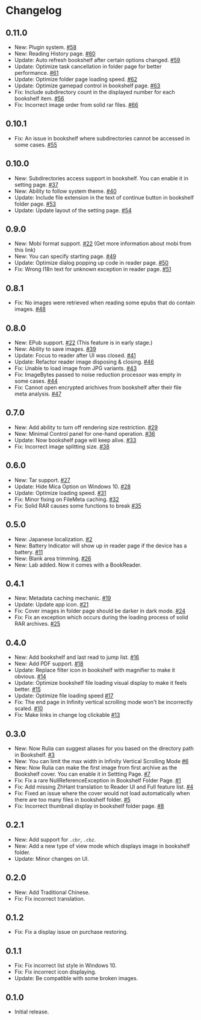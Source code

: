 # Changelog

## 0.11.0
 - New: Plugin system. [#58](https://github.com/LancerComet/RuliaReader/issues/58)
 - New: Reading History page. [#60](https://github.com/LancerComet/RuliaReader/issues/60)
 - Update: Auto refresh bookshelf after certain options changed. [#59](https://github.com/LancerComet/RuliaReader/issues/59)
 - Update: Optimize task cancellation in folder page for better performance. [#61](https://github.com/LancerComet/RuliaReader/issues/61)
 - Update: Optimize folder page loading speed. [#62](https://github.com/LancerComet/RuliaReader/issues/62)
 - Update: Optimize gamepad control in bookshelf page. [#63](https://github.com/LancerComet/RuliaReader/issues/63)
 - Fix: Include subdirectory count in the displayed number for each bookshelf item. [#56](https://github.com/LancerComet/RuliaReader/issues/56)
 - Fix: Incorrect image order from solid rar files. [#66](https://github.com/LancerComet/RuliaReader/issues/66)

## 0.10.1
 - Fix: An issue in bookshelf where subdirectories cannot be accessed in some cases. [#55](https://github.com/LancerComet/RuliaReader/issues/55)

## 0.10.0
 - New: Subdirectories access support in bookshelf. You can enable it in setting page. [#37](https://github.com/LancerComet/RuliaReader/issues/37)
 - New: Ability to follow system theme. [#40](https://github.com/LancerComet/RuliaReader/issues/40)
 - Update: Include file extension in the text of continue button in bookshelf folder page. [#53](https://github.com/LancerComet/RuliaReader/issues/53)
 - Update: Update layout of the setting page. [#54](https://github.com/LancerComet/RuliaReader/issues/54)

## 0.9.0
 - New: Mobi format support. [#22](https://github.com/LancerComet/RuliaReader/issues/22) (Get more information about mobi from this link)
 - New: You can specify starting page. [#49](https://github.com/LancerComet/RuliaReader/issues/49)
 - Update: Optimize dialog popping up code in reader page. [#50](https://github.com/LancerComet/RuliaReader/issues/50)
 - Fix: Wrong I18n text for unknown exception in reader page. [#51](https://github.com/LancerComet/RuliaReader/issues/51)

## 0.8.1
 - Fix: No images were retrieved when reading some epubs that do contain images. [#48](https://github.com/LancerComet/RuliaReader/issues/48)

## 0.8.0
 - New: EPub support. [#22](https://github.com/LancerComet/RuliaReader/issues/22) (This feature is in early stage.)
 - New: Ability to save images. [#39](https://github.com/LancerComet/RuliaReader/issues/39)
 - Update: Focus to reader after UI was closed. [#41](https://github.com/LancerComet/RuliaReader/issues/41)
 - Update: Refactor reader image disposing & closing. [#46](https://github.com/LancerComet/RuliaReader/issues/46)
 - Fix: Unable to load image from JPG variants. [#43](https://github.com/LancerComet/RuliaReader/issues/43)
 - Fix: ImageBytes passed to noise reduction processor was empty in some cases. [#44](https://github.com/LancerComet/RuliaReader/issues/44)
 - Fix: Cannot open encrypted arichives from bookshelf after their file meta analysis. [#47](https://github.com/LancerComet/RuliaReader/issues/47)

## 0.7.0
 - New: Add ability to turn off rendering size restriction. [#29](https://github.com/LancerComet/RuliaReader/issues/29)
 - New: Minimal Control panel for one-hand operation. [#36](https://github.com/LancerComet/RuliaReader/issues/36)
 - Update: Now bookshelf page will keep alive. [#33](https://github.com/LancerComet/RuliaReader/issues/33)
 - Fix: Incorrect image splitting size. [#38](https://github.com/LancerComet/RuliaReader/issues/38)

## 0.6.0
 - New: Tar support. [#27](https://github.com/LancerComet/RuliaReader/issues/27)
 - Update: Hide Mica Option on Windows 10. [#28](https://github.com/LancerComet/RuliaReader/issues/28)
 - Update: Optimize loading speed. [#31](https://github.com/LancerComet/RuliaReader/issues/31)
 - Fix: Minor fixing on FileMeta caching. [#32](https://github.com/LancerComet/RuliaReader/issues/32)
 - Fix: Solid RAR causes some functions to break [#35](https://github.com/LancerComet/RuliaReader/issues/35)

## 0.5.0
 - New: Japanese localization. [#2](https://github.com/LancerComet/RuliaReader/issues/2)
 - New: Battery Indicator will show up in reader page if the device has a battery. [#11](https://github.com/LancerComet/RuliaReader/issues/11)
 - New: Blank area trimming. [#26](https://github.com/LancerComet/RuliaReader/issues/26)
 - New: Lab added. Now it comes with a BookReader.

## 0.4.1
 - New: Metadata caching mechanic. [#19](https://github.com/LancerComet/RuliaReader/issues/19)
 - Update: Update app icon. [#21](https://github.com/LancerComet/RuliaReader/issues/21)
 - Fix: Cover images in folder page should be darker in dark mode. [#24](https://github.com/LancerComet/RuliaReader/issues/24)
 - Fix: Fix an exception which occurs during the loading process of solid RAR archives. [#25](https://github.com/LancerComet/RuliaReader/issues/25)

## 0.4.0
 - New: Add bookshelf and last read to jump list. [#16](https://github.com/LancerComet/RuliaReader/issues/16)
 - New: Add PDF support. [#18](https://github.com/LancerComet/RuliaReader/issues/18)
 - Update: Replace filter icon in bookshelf with magnifier to make it obvious. [#14](https://github.com/LancerComet/RuliaReader/issues/14)
 - Update: Optimize bookshelf file loading visual display to make it feels better. [#15](https://github.com/LancerComet/RuliaReader/issues/15)
 - Update: Optimize file loading speed [#17](https://github.com/LancerComet/RuliaReader/issues/17)
 - Fix: The end page in Infinity vertical scrolling mode won't be incorrectly scaled. [#10](https://github.com/LancerComet/RuliaReader/issues/10)
 - Fix: Make links in change log clickable [#13](https://github.com/LancerComet/RuliaReader/issues/13)

## 0.3.0
 - New: Now Rulia can suggest aliases for you based on the directory path in Bookshelf. [#3](https://github.com/LancerComet/RuliaReader/issues/3)
 - New: You can limit the max width in Infinity Vertical Scrolling Mode [#6](https://github.com/LancerComet/RuliaReader/issues/6)
 - New: Now Rulia can make the first image from first archive as the Bookshelf cover. You can enable it in Settting Page. [#7](https://github.com/LancerComet/RuliaReader/issues/7)
 - Fix: Fix a rare NullReferenceException in Bookshelf Folder Page. [#1](https://github.com/LancerComet/RuliaReader/issues/1)
 - Fix: Add missing ZhHant translation to Reader UI and Full feature list. [#4](https://github.com/LancerComet/RuliaReader/issues/4)
 - Fix: Fixed an issue where the cover would not load automatically when there are too many files in bookshelf folder. [#5](https://github.com/LancerComet/RuliaReader/issues/5)
 - Fix: Incorrect thumbnail display in bookshelf folder page. [#8](https://github.com/LancerComet/RuliaReader/issues/8)

## 0.2.1
 - New: Add support for `.cbr`, `.cbz`.
 - New: Add a new type of view mode which displays image in bookshelf folder.
 - Update: Minor changes on UI.

## 0.2.0
 - New: Add Traditional Chinese.
 - Fix: Fix incorrect translation.

## 0.1.2
 - Fix: Fix a display issue on purchase restoring.

## 0.1.1
 - Fix: Fix incorrect list style in Windows 10.
 - Fix: Fix incorrect icon displaying.
 - Update: Be compatible with some broken images.

## 0.1.0
 - Initial release.
